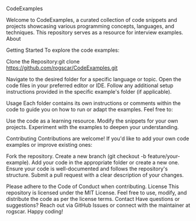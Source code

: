 CodeExamples

Welcome to CodeExamples, a curated collection of code snippets and projects showcasing various programming concepts, languages, and techniques. This repository serves as a resource for interview examples.
About

Getting Started
To explore the code examples:

Clone the Repository:git clone https://github.com/rogscar/CodeExamples.git

Navigate to the desired folder for a specific language or topic.
Open the code files in your preferred editor or IDE.
Follow any additional setup instructions provided in the specific example's folder (if applicable).

Usage
Each folder contains its own instructions or comments within the code to guide you on how to run or adapt the examples. Feel free to:

Use the code as a learning resource.
Modify the snippets for your own projects.
Experiment with the examples to deepen your understanding.

Contributing
Contributions are welcome! If you'd like to add your own code examples or improve existing ones:

Fork the repository.
Create a new branch (git checkout -b feature/your-example).
Add your code in the appropriate folder or create a new one.
Ensure your code is well-documented and follows the repository's structure.
Submit a pull request with a clear description of your changes.

Please adhere to the Code of Conduct when contributing.
License
This repository is licensed under the MIT License. Feel free to use, modify, and distribute the code as per the license terms.
Contact
Have questions or suggestions? Reach out via GitHub Issues or connect with the maintainer at rogscar.
Happy coding!
